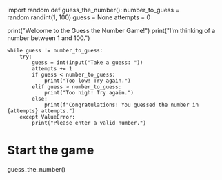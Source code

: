 import random
def guess_the_number():
    number_to_guess = random.randint(1, 100)
    guess = None
    attempts = 0
  
 print("Welcome to the Guess the Number Game!")
    print("I'm thinking of a number between 1 and 100.")

    while guess != number_to_guess:
        try:
            guess = int(input("Take a guess: "))
            attempts += 1
            if guess < number_to_guess:
                print("Too low! Try again.")
            elif guess > number_to_guess:
                print("Too high! Try again.")
            else:
                print(f"Congratulations! You guessed the number in {attempts} attempts.")
        except ValueError:
            print("Please enter a valid number.")

# Start the game
guess_the_number()




